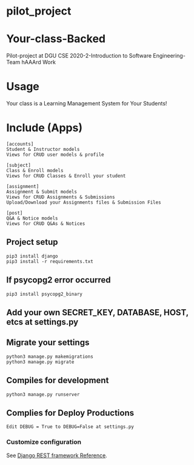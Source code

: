 # pilot_project
# Your-class-Backed
Pilot-project at DGU CSE 2020-2-Introduction to Software Engineering-Team hAAArd Work

# Usage
Your class is a Learning Management System for Your Students!

# Include (Apps)
```
[accounts]
Student & Instructor models
Views for CRUD user models & profile
```

```
[subject]
Class & Enroll models
Views for CRUD Classes & Enroll your student
```

```
[assignment]
Assignment & Submit models
Views for CRUD Assignments & Submissions
Upload/Download your Assignments files & Submission Files
```

```
[post]
Q&A & Notice models
Views for CRUD Q&As & Notices
```
## Project setup
```
pip3 install django
pip3 install -r requirements.txt
```

## If psycopg2 error occurred
```
pip3 install psycopg2_binary
```

## Add your own SECRET_KEY, DATABASE, HOST, etcs at settings.py

## Migrate your settings
```
python3 manage.py makemigrations
python3 manage.py migrate
```

## Compiles for development
```
python3 manage.py runserver
```

## Complies for Deploy Productions
```
Edit DEBUG = True to DEBUG=False at settings.py
```

### Customize configuration
See [Django REST framework Reference](https://www.django-rest-framework.org/).

